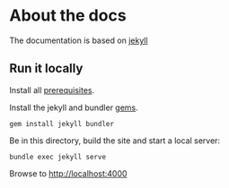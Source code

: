 # About the docs
The documentation is based on [jekyll](https://jekyllrb.com/docs/)

## Run it locally
Install all [prerequisites](https://jekyllrb.com/docs/installation/).

Install the jekyll and bundler [gems](https://jekyllrb.com/docs/ruby-101/#gems).

```gem install jekyll bundler```

Be in this directory, build the site and start a local server:

```bundle exec jekyll serve```

Browse to [http://localhost:4000](http://localhost:4000)
